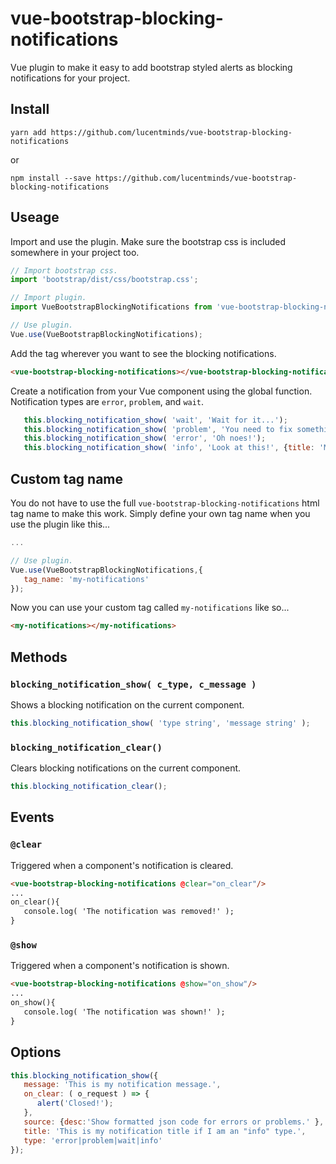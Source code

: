 # vue-bootstrap-blocking-notifications
Vue plugin to make it easy to add bootstrap styled alerts as blocking notifications for your project.

## Install
```shell
yarn add https://github.com/lucentminds/vue-bootstrap-blocking-notifications
```

or

```shell
npm install --save https://github.com/lucentminds/vue-bootstrap-blocking-notifications
```


## Useage
Import and use the plugin. Make sure the bootstrap css is included somewhere in your project too.
```js
// Import bootstrap css.
import 'bootstrap/dist/css/bootstrap.css';

// Import plugin.
import VueBootstrapBlockingNotifications from 'vue-bootstrap-blocking-notifications';

// Use plugin.
Vue.use(VueBootstrapBlockingNotifications);
```

Add the tag wherever you want to see the blocking notifications.
```html
<vue-bootstrap-blocking-notifications></vue-bootstrap-blocking-notifications>
```

Create a notification from your Vue component using the global function. Notification types are `error`, `problem`, and `wait`.
```js
   this.blocking_notification_show( 'wait', 'Wait for it...');
   this.blocking_notification_show( 'problem', 'You need to fix something!');
   this.blocking_notification_show( 'error', 'Oh noes!');
   this.blocking_notification_show( 'info', 'Look at this!', {title: 'My notice'});
```

## Custom tag name

You do not have to use the full `vue-bootstrap-blocking-notifications` html tag name to make this work. Simply define your own tag name when you use the plugin like this...

```js
...

// Use plugin.
Vue.use(VueBootstrapBlockingNotifications,{
   tag_name: 'my-notifications'
});
```

Now you can use your custom tag called `my-notifications` like so...
```html
<my-notifications></my-notifications>
```

## Methods

   ### `blocking_notification_show( c_type, c_message )`
   Shows a blocking notification on the current component.
   ```js
   this.blocking_notification_show( 'type string', 'message string' );
   ```

   ### `blocking_notification_clear()`
   Clears blocking notifications on the current component.
   ```js
   this.blocking_notification_clear();
   ```

## Events

   ### `@clear`
   Triggered when a component's notification is cleared.
   ```html
   <vue-bootstrap-blocking-notifications @clear="on_clear"/>
   ...
   on_clear(){
      console.log( 'The notification was removed!' );
   }
   ```

   ### `@show`
   Triggered when a component's notification is shown.
   ```html
   <vue-bootstrap-blocking-notifications @show="on_show"/>
   ...
   on_show(){
      console.log( 'The notification was shown!' );
   }
   ```

## Options
```js
this.blocking_notification_show({
   message: 'This is my notification message.',
   on_clear: ( o_request ) => {
      alert('Closed!');
   },
   source: {desc:'Show formatted json code for errors or problems.' },
   title: 'This is my notification title if I am an "info" type.',
   type: 'error|problem|wait|info'
});
```
